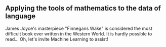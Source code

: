 ## Applying the tools of mathematics to the data of language
James Joyce's masterpiece "Finnegans Wake" is considered the most difficult book ever written in the Western World. It is hardly possible to read... Oh, let's invite Machine Learning to assist!
